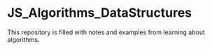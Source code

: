 # JS_Algorithms_DataStructures

This repository is filled with notes and examples from learning about algorithms.
